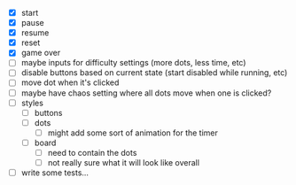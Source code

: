- [x] start
- [x] pause
- [x] resume
- [x] reset
- [x] game over
- [ ] maybe inputs for difficulty settings (more dots, less time, etc)
- [ ] disable buttons based on current state (start disabled while running, etc)
- [ ] move dot when it's clicked
- [ ] maybe have chaos setting where all dots move when one is clicked?
- [ ] styles
  - [ ] buttons
  - [ ] dots
    - [ ] might add some sort of animation for the timer
  - [ ] board
    - [ ] need to contain the dots
    - [ ] not really sure what it will look like overall
- [ ] write some tests...

